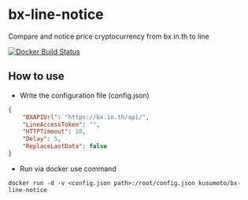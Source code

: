 # bx-line-notice
Compare and notice price cryptocurrency from bx.in.th to line

[![Docker Build Status](https://img.shields.io/docker/build/kusumoto/bx-line-notice.svg)](https://hub.docker.com/r/kusumoto/bx-line-notice/)

## How to use
- Write the configuration file (config.json)
```json
{
    "BXAPIUrl": "https://bx.in.th/api/",
    "LineAccessToken": "",
    "HTTPTimeout": 10,
    "Delay": 5,
    "ReplaceLastData": false
}
```
- Run via docker use command

```
docker run -d -v <config.json path>:/root/config.json kusumoto/bx-line-notice
```
